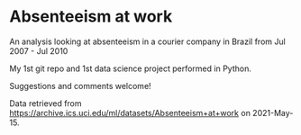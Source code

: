 # Absenteeism at work
 
An analysis looking at absenteeism in a courier company in Brazil from Jul 2007 - Jul 2010

My 1st git repo and 1st data science project performed in Python. 

Suggestions and comments welcome!

Data retrieved from https://archive.ics.uci.edu/ml/datasets/Absenteeism+at+work on 2021-May-15.